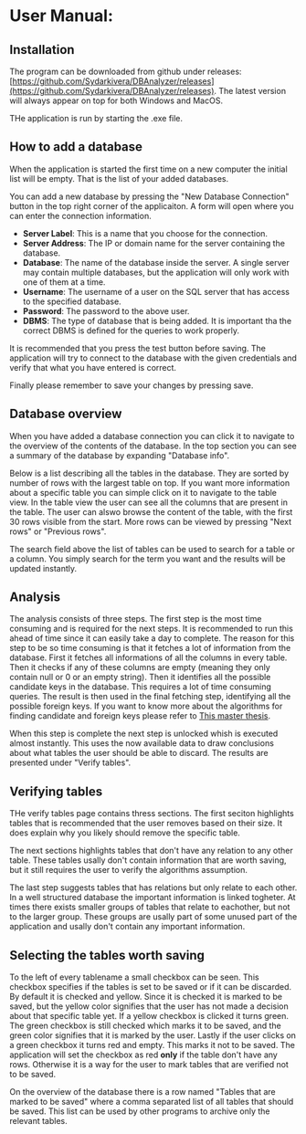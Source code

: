 # User Manual:

## Installation

The program can be downloaded from github under releases: [https://github.com/Sydarkivera/DBAnalyzer/releases](https://github.com/Sydarkivera/DBAnalyzer/releases). The latest version will always appear on top for both Windows and MacOS.

THe application is run by starting the .exe file.

## How to add a database

When the application is started the first time on a new computer the initial list will be empty. That is the list of your added databases.

You can add a new database by pressing the "New Database Connection" button in the top right corner of the applicaiton. A form will open where you can enter the connection information.

* **Server Label**: This is a name that you choose for the connection.
* **Server Address**: The IP or domain name for the server containing the database.
* **Database**: The name of the database inside the server. A single server may contain multiple databases, but the application will only work with one of them at a time.
* **Username**: The username of a user on the SQL server that has access to the specified database.
* **Password**: The password to the above user.
* **DBMS**: The type of database that is being added. It is important tha the correct DBMS is defined for the queries to work properly.

It is recommended that you press the test button before saving. The application will try to connect to the database with the given credentials and verify that what you have entered is correct.

Finally please remember to save your changes by pressing save.

## Database overview

When you have added a database connection you can click it to navigate to the overview of the contents of the database. In the top section you can see a summary of the database by expanding "Database info".

Below is a list describing all the tables in the database. They are sorted by number of rows with the largest table on top. If you want more information about a specific table you can simple click on it to navigate to the table view. In the table view the user can see all the columns that are present in the table. The user can alswo browse the content of the table, with the first 30 rows visible from the start. More rows can be viewed by pressing "Next rows" or "Previous rows".

The search field above the list of tables can be used to search for a table or a column. You simply search for the term you want and the results will be updated instantly.

## Analysis

The analysis consists of three steps. The first step is the most time consuming and is required for the next steps. It is recommended to run this ahead of time since it can easily take a day to complete. The reason for this step to be so time consuming is that it fetches a lot of information from the database. First it fetches all informations of all the columns in every table. Then it checks if any of these columns are empty (meaning they only contain null or 0 or an empty string). Then it identifies all the possible candidate keys in the database. This requires a lot of time consuming queries. The result is then used in the final fetching step, identifying all the possible foreign keys. If you want to know more about the algorithms for finding candidate and foreign keys please refer to [This master thesis](https://github.com/Sydarkivera/DBAnalyzer/blob/master/master_thesis.pdf).

When this step is complete the next step is unlocked whish is executed almost instantly. This uses the now available data to draw conclusions about what tables the user should be able to discard. The results are presented under "Verify tables". 

## Verifying tables

THe verify tables page contains thress sections. The first seciton highlights tables that is recommended that the user removes based on their size. It does explain why you likely should remove the specific table.

The next sections highlights tables that don't have any relation to any other table. These tables usally don't contain information that are worth saving, but it still requires the user to verify the algorithms assumption.

The last step suggests tables that has relations but only relate to each other. In a well structured database the important information is linked togheter. At times there exists smaller groups of tables that relate to eachother, but not to the larger group. These groups are usally part of some unused part of the application and usally don't contain any important information.

## Selecting the tables worth saving

To the left of every tablename a small checkbox can be seen. This checkbox specifies if the tables is set to be saved or if it can be discarded. By default it is checked and yellow. Since it is checked it is marked to be saved, but the yellow color signifies that the user has not made a decision about that specific table yet. If a yellow checkbox is clicked it turns green. The green checkbox is still checked which marks it to be saved, and the green color signifies that it is marked by the user. Lastly if the user clicks on a green checkbox it turns red and empty. This marks it not to be saved. The application will set the checkbox as red **only** if the table don't have any rows. Otherwise it is a way for the user to mark tables that are verified not to be saved.

On the overview of the database there is a row named "Tables that are marked to be saved" where a comma separated list of all tables that should be saved. This list can be used by other programs to archive only the relevant tables.
